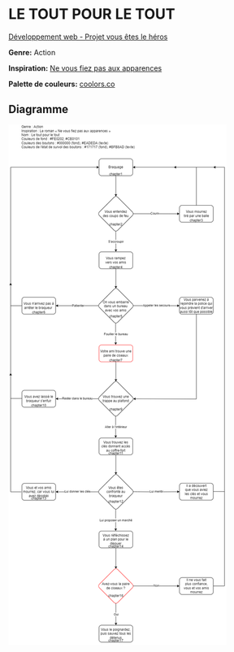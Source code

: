 # LE TOUT POUR LE TOUT
[Développement web - Projet vous êtes le héros](https://smnarnold.com/projets/vous-etes-le-heros)

**Genre:** Action

**Inspiration:** [Ne vous fiez pas aux apparences](https://www.renaud-bray.com/Livres_Produit.aspx?id=3441722&def=Ne+vous+fiez+pas+aux+apparences+%3A+3+ados%2C+2+braqueurs%2C+qui+en+ressortira+vivant+%3F%2CSHARPE%2C+TESS%2C9782897542986)

**Palette de couleurs:** [coolors.co](https://coolors.co/fe0202-cb0101-eadeda-bfb8ad-000000-171717)

## Diagramme
![Image du diagramme](assets/schema.png)

